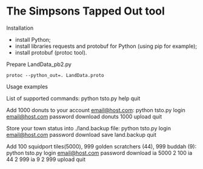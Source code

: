 The Simpsons Tapped Out tool
====

Installation

- install Python;
- install libraries requests and protobuf for Python (using pip for example);
- install protobuf (protoc tool).

Prepare LandData_pb2.py

    protoc --python_out=. LandData.proto

Usage examples

List of supported commands:
    python tsto.py
    help
    quit

Add 1000 donuts to your account email@host.com:
    python tsto.py
    login email@host.com password
    download
    donuts 1000
    upload
    quit

Store your town status into ./land.backup file:
    python tsto.py
    login email@host.com password
    download
    save land.backup
    quit

Add 100 squidport tiles(5000), 999 golden scratchers (44), 999 buddah (9):
    python tsto.py
    login email@host.com password
    download
    ia 5000 2 100
    ia 44 2 999
    ia 9 2 999
    upload
    quit
